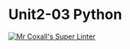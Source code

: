 # Unit2-03 Python
[![Mr Coxall's Super Linter](https://github.com/ICS3U-Programming-JeremiahO/Unit2-03-CPP/workflows/Mr%20Coxall's%20Super%20Linter/badge.svg)](https://github.com/ICS3U-Programming-JeremiahO/Unit2-03-CPP/actions/)
